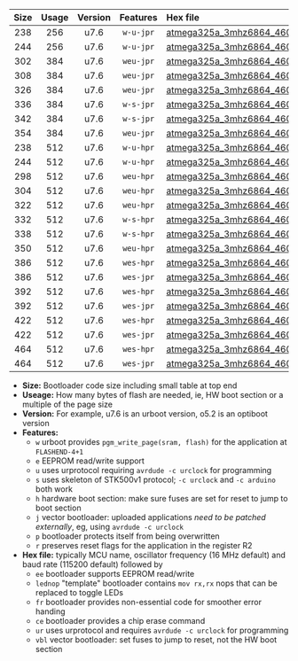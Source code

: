 |Size|Usage|Version|Features|Hex file|
|:-:|:-:|:-:|:-:|:--|
|238|256|u7.6|`w-u-jpr`|[atmega325a_3mhz6864_460800bps_ur_vbl.hex](https://raw.githubusercontent.com/stefanrueger/urboot/main//atmega325a_3mhz6864_460800bps_ur_vbl.hex)|
|244|256|u7.6|`w-u-jpr`|[atmega325a_3mhz6864_460800bps_lednop_ur_vbl.hex](https://raw.githubusercontent.com/stefanrueger/urboot/main//atmega325a_3mhz6864_460800bps_lednop_ur_vbl.hex)|
|302|384|u7.6|`weu-jpr`|[atmega325a_3mhz6864_460800bps_ee_ur_vbl.hex](https://raw.githubusercontent.com/stefanrueger/urboot/main//atmega325a_3mhz6864_460800bps_ee_ur_vbl.hex)|
|308|384|u7.6|`weu-jpr`|[atmega325a_3mhz6864_460800bps_ee_lednop_ur_vbl.hex](https://raw.githubusercontent.com/stefanrueger/urboot/main//atmega325a_3mhz6864_460800bps_ee_lednop_ur_vbl.hex)|
|326|384|u7.6|`weu-jpr`|[atmega325a_3mhz6864_460800bps_ee_lednop_fr_ur_vbl.hex](https://raw.githubusercontent.com/stefanrueger/urboot/main//atmega325a_3mhz6864_460800bps_ee_lednop_fr_ur_vbl.hex)|
|336|384|u7.6|`w-s-jpr`|[atmega325a_3mhz6864_460800bps_vbl.hex](https://raw.githubusercontent.com/stefanrueger/urboot/main//atmega325a_3mhz6864_460800bps_vbl.hex)|
|342|384|u7.6|`w-s-jpr`|[atmega325a_3mhz6864_460800bps_lednop_vbl.hex](https://raw.githubusercontent.com/stefanrueger/urboot/main//atmega325a_3mhz6864_460800bps_lednop_vbl.hex)|
|354|384|u7.6|`weu-jpr`|[atmega325a_3mhz6864_460800bps_ee_lednop_fr_ce_ur_vbl.hex](https://raw.githubusercontent.com/stefanrueger/urboot/main//atmega325a_3mhz6864_460800bps_ee_lednop_fr_ce_ur_vbl.hex)|
|238|512|u7.6|`w-u-hpr`|[atmega325a_3mhz6864_460800bps_ur.hex](https://raw.githubusercontent.com/stefanrueger/urboot/main//atmega325a_3mhz6864_460800bps_ur.hex)|
|244|512|u7.6|`w-u-hpr`|[atmega325a_3mhz6864_460800bps_lednop_ur.hex](https://raw.githubusercontent.com/stefanrueger/urboot/main//atmega325a_3mhz6864_460800bps_lednop_ur.hex)|
|298|512|u7.6|`weu-hpr`|[atmega325a_3mhz6864_460800bps_ee_ur.hex](https://raw.githubusercontent.com/stefanrueger/urboot/main//atmega325a_3mhz6864_460800bps_ee_ur.hex)|
|304|512|u7.6|`weu-hpr`|[atmega325a_3mhz6864_460800bps_ee_lednop_ur.hex](https://raw.githubusercontent.com/stefanrueger/urboot/main//atmega325a_3mhz6864_460800bps_ee_lednop_ur.hex)|
|322|512|u7.6|`weu-hpr`|[atmega325a_3mhz6864_460800bps_ee_lednop_fr_ur.hex](https://raw.githubusercontent.com/stefanrueger/urboot/main//atmega325a_3mhz6864_460800bps_ee_lednop_fr_ur.hex)|
|332|512|u7.6|`w-s-hpr`|[atmega325a_3mhz6864_460800bps.hex](https://raw.githubusercontent.com/stefanrueger/urboot/main//atmega325a_3mhz6864_460800bps.hex)|
|338|512|u7.6|`w-s-hpr`|[atmega325a_3mhz6864_460800bps_lednop.hex](https://raw.githubusercontent.com/stefanrueger/urboot/main//atmega325a_3mhz6864_460800bps_lednop.hex)|
|350|512|u7.6|`weu-hpr`|[atmega325a_3mhz6864_460800bps_ee_lednop_fr_ce_ur.hex](https://raw.githubusercontent.com/stefanrueger/urboot/main//atmega325a_3mhz6864_460800bps_ee_lednop_fr_ce_ur.hex)|
|386|512|u7.6|`wes-hpr`|[atmega325a_3mhz6864_460800bps_ee.hex](https://raw.githubusercontent.com/stefanrueger/urboot/main//atmega325a_3mhz6864_460800bps_ee.hex)|
|386|512|u7.6|`wes-jpr`|[atmega325a_3mhz6864_460800bps_ee_vbl.hex](https://raw.githubusercontent.com/stefanrueger/urboot/main//atmega325a_3mhz6864_460800bps_ee_vbl.hex)|
|392|512|u7.6|`wes-hpr`|[atmega325a_3mhz6864_460800bps_ee_lednop.hex](https://raw.githubusercontent.com/stefanrueger/urboot/main//atmega325a_3mhz6864_460800bps_ee_lednop.hex)|
|392|512|u7.6|`wes-jpr`|[atmega325a_3mhz6864_460800bps_ee_lednop_vbl.hex](https://raw.githubusercontent.com/stefanrueger/urboot/main//atmega325a_3mhz6864_460800bps_ee_lednop_vbl.hex)|
|422|512|u7.6|`wes-hpr`|[atmega325a_3mhz6864_460800bps_ee_lednop_fr.hex](https://raw.githubusercontent.com/stefanrueger/urboot/main//atmega325a_3mhz6864_460800bps_ee_lednop_fr.hex)|
|422|512|u7.6|`wes-jpr`|[atmega325a_3mhz6864_460800bps_ee_lednop_fr_vbl.hex](https://raw.githubusercontent.com/stefanrueger/urboot/main//atmega325a_3mhz6864_460800bps_ee_lednop_fr_vbl.hex)|
|464|512|u7.6|`wes-hpr`|[atmega325a_3mhz6864_460800bps_ee_lednop_fr_ce.hex](https://raw.githubusercontent.com/stefanrueger/urboot/main//atmega325a_3mhz6864_460800bps_ee_lednop_fr_ce.hex)|
|464|512|u7.6|`wes-jpr`|[atmega325a_3mhz6864_460800bps_ee_lednop_fr_ce_vbl.hex](https://raw.githubusercontent.com/stefanrueger/urboot/main//atmega325a_3mhz6864_460800bps_ee_lednop_fr_ce_vbl.hex)|

- **Size:** Bootloader code size including small table at top end
- **Useage:** How many bytes of flash are needed, ie, HW boot section or a multiple of the page size
- **Version:** For example, u7.6 is an urboot version, o5.2 is an optiboot version
- **Features:**
  + `w` urboot provides `pgm_write_page(sram, flash)` for the application at `FLASHEND-4+1`
  + `e` EEPROM read/write support
  + `u` uses urprotocol requiring `avrdude -c urclock` for programming
  + `s` uses skeleton of STK500v1 protocol; `-c urclock` and `-c arduino` both work
  + `h` hardware boot section: make sure fuses are set for reset to jump to boot section
  + `j` vector bootloader: uploaded applications *need to be patched externally*, eg, using `avrdude -c urclock`
  + `p` bootloader protects itself from being overwritten
  + `r` preserves reset flags for the application in the register R2
- **Hex file:** typically MCU name, oscillator frequency (16 MHz default) and baud rate (115200 default) followed by
  + `ee` bootloader supports EEPROM read/write
  + `lednop` "template" bootloader contains `mov rx,rx` nops that can be replaced to toggle LEDs
  + `fr` bootloader provides non-essential code for smoother error handing
  + `ce` bootloader provides a chip erase command
  + `ur` uses urprotocol and requires `avrdude -c urclock` for programming
  + `vbl` vector bootloader: set fuses to jump to reset, not the HW boot section

